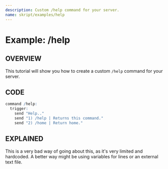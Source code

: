 ```yaml
---
description: Custom /help command for your server.
name: skript/examples/help
---
```


# Example: /help

## OVERVIEW

This tutorial will show you how to create a custom `/help` command for your server.

## CODE

```r
command /help:
  trigger:
    send "Help.."
    send "1) /help | Returns this command."
    send "2) /home | Return home."
```

## EXPLAINED

This is a very bad way of going about this, as it's very limited and hardcoded. A better way might be using variables for lines or an external text file.
